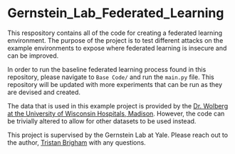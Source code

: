 # Gernstein_Lab_Federated_Learning

This respository contains all of the code for creating a federated learning environment. The purpose of the project is to test different attacks on the example environments to expose where federated learning is insecure and can be improved. 

In order to run the baseline federated learning process found in this repository, please navigate to `Base Code/` and run the `main.py` file. This repository will be updated with more experiments that can be run as they are devised and created. 

The data that is used in this example project is provided by the [Dr. Wolberg at the University of Wisconsin Hospitals, Madison](https://archive.ics.uci.edu/dataset/15/breast+cancer+wisconsin+original). However, the code can be trivially altered to allow for other datasets to be used instead. 

This project is supervised by the Gernstein Lab at Yale. Please reach out to the author, [Tristan Brigham](mailto:tristan.brigham@yale.edu) with any questions. 
